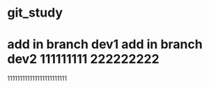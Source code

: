 # git_study
add in branch dev1
add in branch dev2
111111111
222222222
==========================

111111111111111111111111
